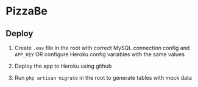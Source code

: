 # PizzaBe


## Deploy

1. Create `.env` file in the root with correct MySQL connection config and `APP_KEY` OR configure Heroku config variables with the same values

2. Deploy the app to Heroku using github

3. Run `php artisan migrate` in the root to generate tables with mock data
